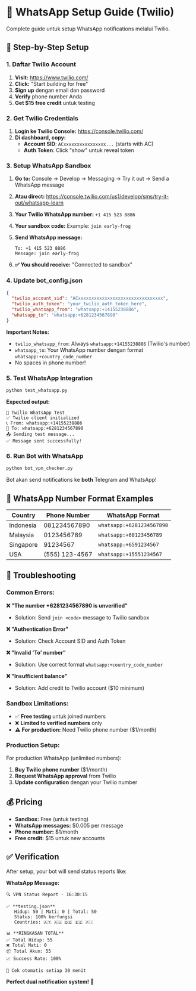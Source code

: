 # 📱 WhatsApp Setup Guide (Twilio)

Complete guide untuk setup WhatsApp notifications melalui Twilio.

## 🚀 Step-by-Step Setup

### **1. Daftar Twilio Account**

1. **Visit:** https://www.twilio.com/
2. **Click:** "Start building for free"
3. **Sign up** dengan email dan password
4. **Verify** phone number Anda
5. **Get $15 free credit** untuk testing

### **2. Get Twilio Credentials**

1. **Login ke Twilio Console:** https://console.twilio.com/
2. **Di dashboard, copy:**
   - **Account SID**: `ACxxxxxxxxxxxxxxxx...` (starts with AC)
   - **Auth Token**: Click "show" untuk reveal token

### **3. Setup WhatsApp Sandbox**

1. **Go to:** Console → Develop → Messaging → Try it out → Send a WhatsApp message
2. **Atau direct:** https://console.twilio.com/us1/develop/sms/try-it-out/whatsapp-learn

3. **Your Twilio WhatsApp number:** `+1 415 523 8886`
4. **Your sandbox code:** Example: `join early-frog`

5. **Send WhatsApp message:**
   ```
   To: +1 415 523 8886
   Message: join early-frog
   ```

6. **✅ You should receive:** "Connected to sandbox"

### **4. Update bot_config.json**

```json
{
  "twilio_account_sid": "ACxxxxxxxxxxxxxxxxxxxxxxxxxxxxxxxx",
  "twilio_auth_token": "your_twilio_auth_token_here",
  "twilio_whatsapp_from": "whatsapp:+14155238886",
  "whatsapp_to": "whatsapp:+6281234567890"
}
```

**Important Notes:**
- `twilio_whatsapp_from`: Always `whatsapp:+14155238886` (Twilio's number)
- `whatsapp_to`: Your WhatsApp number dengan format `whatsapp:+country_code_number`
- No spaces in phone number!

### **5. Test WhatsApp Integration**

```bash
python test_whatsapp.py
```

**Expected output:**
```
🔧 Twilio WhatsApp Test
✅ Twilio client initialized
📞 From: whatsapp:+14155238886
📱 To: whatsapp:+6281234567890
📤 Sending test message...
✅ Message sent successfully!
```

### **6. Run Bot with WhatsApp**

```bash
python bot_vpn_checker.py
```

Bot akan send notifications ke **both** Telegram and WhatsApp!

## 📱 WhatsApp Number Format Examples

| Country | Phone Number | WhatsApp Format |
|---------|--------------|-----------------|
| Indonesia | 081234567890 | `whatsapp:+6281234567890` |
| Malaysia | 0123456789 | `whatsapp:+60123456789` |
| Singapore | 91234567 | `whatsapp:+6591234567` |
| USA | (555) 123-4567 | `whatsapp:+15551234567` |

## 🔧 Troubleshooting

### **Common Errors:**

**❌ "The number +6281234567890 is unverified"**
- Solution: Send `join <code>` message to Twilio sandbox

**❌ "Authentication Error"**
- Solution: Check Account SID and Auth Token

**❌ "Invalid 'To' number"**
- Solution: Use correct format `whatsapp:+country_code_number`

**❌ "Insufficient balance"**
- Solution: Add credit to Twilio account ($10 minimum)

### **Sandbox Limitations:**

- ✅ **Free testing** untuk joined numbers
- ❌ **Limited to verified numbers** only
- ⚠️ **For production:** Need Twilio phone number ($1/month)

### **Production Setup:**

For production WhatsApp (unlimited numbers):
1. **Buy Twilio phone number** ($1/month)
2. **Request WhatsApp approval** from Twilio
3. **Update configuration** dengan your Twilio number

## 💰 Pricing

- **Sandbox:** Free (untuk testing)
- **WhatsApp messages:** $0.005 per message
- **Phone number:** $1/month
- **Free credit:** $15 untuk new accounts

## ✅ Verification

After setup, your bot will send status reports like:

**WhatsApp Message:**
```
🔍 VPN Status Report - 16:30:15

✅ **testing.json**
   Hidup: 50 | Mati: 0 | Total: 50
   Status: 100% berfungsi
   Countries: 🇦🇹 🇦🇺 🇩🇪 🇪🇪 🇫🇮

📊 **RINGKASAN TOTAL**
✅ Total Hidup: 55
❌ Total Mati: 0  
📦 Total Akun: 55
📈 Success Rate: 100%

🔄 Cek otomatis setiap 30 menit
```

**Perfect dual notification system!** 🚀